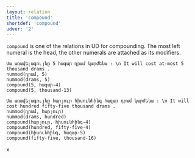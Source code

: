 ```yaml
---
layout: relation
title: 'compound'
shortdef: 'compound'
udver: '2'
---
```


`compound` is one of the relations in UD for compounding. The most left numeral is the head, the other numerals are attached as its modifiers.

~~~ sdparse
Սա առավելագույնը 5 հազար դրամ կարժենա ։ \n It will cost at-most 5 thousand drams .
nummod(դրամ, 5)
nummod(drams, 5)
compound(5, հազար-4)
compound(5, thousand-13)
~~~

~~~ sdparse
Սա առավելագույնը հարյուր հիսունհինգ հազար դրամ կարժենա ։ \n It will cost hundred fifty-five thousand drams .
nummod(դրամ, հարյուր)
nummod(drams, hundred)
compound(հարյուր, հիսունհինգ-4)
compound(hundred, fifty-five-4)
compound(հիսունհինգ, հազար-5)
compound(fifty-five, thousand-16)
~~~
x
